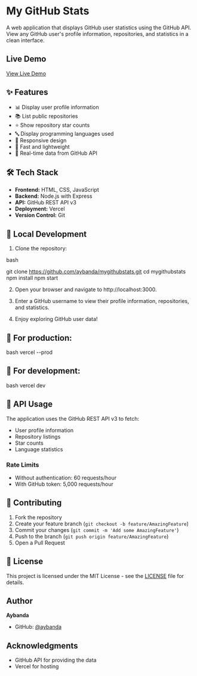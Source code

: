 # My GitHub Stats

A web application that displays GitHub user statistics using the GitHub API. View any GitHub user's profile information, repositories, and statistics in a clean interface.

##  Live Demo

[View Live Demo](https://mygithubstats-qagiqtx64-aybandas-projects.vercel.app/)

## ✨ Features

- 📊 Display user profile information
- 📚 List public repositories
- ⭐ Show repository star counts
- 🔤 Display programming languages used
- 📱 Responsive design
- 🚀 Fast and lightweight
- 🔄 Real-time data from GitHub API

## 🛠️ Tech Stack

- **Frontend:** HTML, CSS, JavaScript
- **Backend:** Node.js with Express
- **API:** GitHub REST API v3
- **Deployment:** Vercel
- **Version Control:** Git

## 🚀 Local Development

1. Clone the repository:

bash

git clone https://github.com/aybanda/mygithubstats.git
cd mygithubstats
npm install
npm start

2. Open your browser and navigate to http://localhost:3000.

3. Enter a GitHub username to view their profile information, repositories, and statistics.

4. Enjoy exploring GitHub user data!

## 🚀 For production:

bash
vercel --prod

## 🚀 For development:

bash
vercel dev

## 🔑 API Usage

The application uses the GitHub REST API v3 to fetch:

- User profile information
- Repository listings
- Star counts
- Language statistics

### Rate Limits

- Without authentication: 60 requests/hour
- With GitHub token: 5,000 requests/hour

## 🤝 Contributing

1. Fork the repository
2. Create your feature branch (`git checkout -b feature/AmazingFeature`)
3. Commit your changes (`git commit -m 'Add some AmazingFeature'`)
4. Push to the branch (`git push origin feature/AmazingFeature`)
5. Open a Pull Request

## 📝 License

This project is licensed under the MIT License - see the [LICENSE](LICENSE) file for details.

##  Author

**Aybanda**

- GitHub: [@aybanda](https://github.com/aybanda)

##  Acknowledgments

- GitHub API for providing the data
- Vercel for hosting
